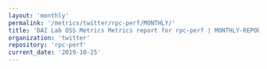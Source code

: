 ```yaml
---
layout: 'monthly'
permalink: '/metrics/twitter/rpc-perf/MONTHLY/'
title: 'DAI Lab OSS Metrics Metrics report for rpc-perf | MONTHLY-REPORT-2019-10-25'
organization: 'twitter'
repository: 'rpc-perf'
current_date: '2019-10-25'
---
```

